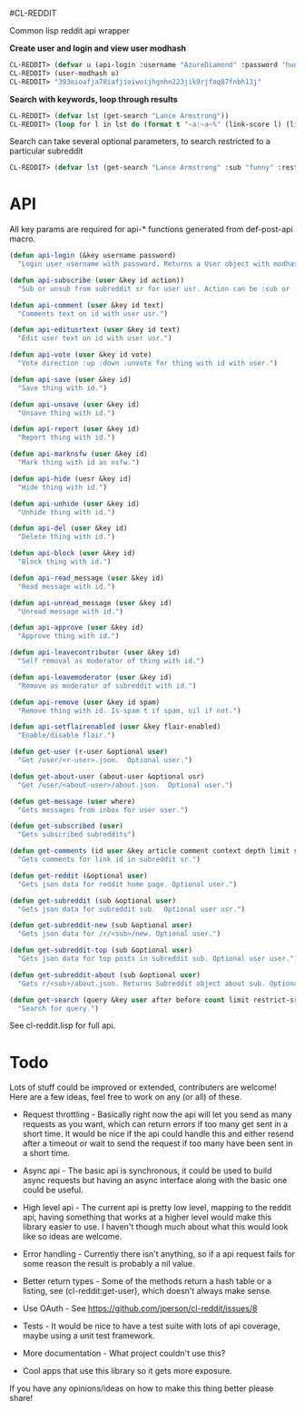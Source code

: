 #CL-REDDIT

Common lisp reddit api wrapper


**Create user and login and view user modhash**

```cl
CL-REDDIT> (defvar u (api-login :username "AzureDiamond" :password "hunter2"))
CL-REDDIT> (user-modhash u)
CL-REDDIT> "393eioafja78iafjioiwoijhgnhn223jik9rjfoq87fnbh13j"
```

**Search with keywords, loop through results**

```cl
CL-REDDIT> (defvar lst (get-search "Lance Armstrong"))
CL-REDDIT> (loop for l in lst do (format t "~a:~a~%" (link-score l) (link-title l)))
```

Search can take several optional parameters, to search restricted to a particular subreddit

```cl
CL-REDDIT> (defvar lst (get-search "Lance Armstrong" :sub "funny" :restrict-sr t))
```

API
===

All key params are required for api-* functions generated from def-post-api macro.
```cl
(defun api-login (&key username password)
  "Login user username with password. Returns a User object with modhash,cookie set.")

(defun api-subscribe (user &key id action))
  "Sub or unsub from subreddit sr for user usr. Action can be :sub or :unsub")

(defun api-comment (user &key id text)
  "Comments text on id with user usr.")

(defun api-editusrtext (user &key id text)
  "Edit user text on id with user usr.")

(defun api-vote (user &key id vote)
  "Vote direction :up :down :unvote for thing with id with user.")

(defun api-save (user &key id)
  "Save thing with id.")

(defun api-unsave (user &key id)
  "Unsave thing with id.")

(defun api-report (user &key id)
  "Report thing with id.")

(defun api-marknsfw (user &key id)
  "Mark thing with id as nsfw.")

(defun api-hide (uesr &key id)
  "Hide thing with id.")

(defun api-unhide (user &key id)
  "Unhide thing with id.")

(defun api-del (user &key id)
  "Delete thing with id.")

(defun api-block (user &key id)
  "Block thing with id.")

(defun api-read_message (user &key id)
  "Read message with id.")

(defun api-unread_message (user &key id)
  "Unread message with id.")

(defun api-approve (user &key id)
  "Approve thing with id.")

(defun api-leavecontributor (user &key id)
  "Self removal as moderator of thing with id.")

(defun api-leavemoderator (user &key id)
  "Remove as moderator of subreddit with id.")

(defun api-remove (user &key id spam)
  "Remove thing with id. Is-spam t if spam, nil if not.")

(defun api-setflairenabled (user &key flair-enabled)
  "Enable/disable flair.")

(defun get-user (r-user &optional user)
  "Get /user/<r-user>.json.  Optional user.")

(defun get-about-user (about-user &optional usr)
  "Get /user/<about-user>/about.json.  Optional user.")

(defun get-message (user where)
  "Gets messages from inbox for user user.")

(defun get-subscribed (user)
  "Gets subscribed subreddits")

(defun get-comments (id user &key article comment context depth limit sort)
  "Gets comments for link id in subreddit sr.")

(defun get-reddit (&optional user)
  "Gets json data for reddit home page. Optional user.")

(defun get-subreddit (sub &optional user)
  "Gets json data for subreddit sub.  Optional user usr.")

(defun get-subreddit-new (sub &optional user)
  "Gets json data for /r/<sub>/new. Optional user.")

(defun get-subreddit-top (sub &optional user)
  "Gets json data for top posts in subreddit sub. Optional user user.")

(defun get-subreddit-about (sub &optional user)
  "Gets r/<sub>/about.json. Returns Subreddit object about sub. Optional user.")

(defun get-search (query &key user after before count limit restrict-sr show sort syntax time target sub)
  "Search for query.")
```

See cl-reddit.lisp for full api.


Todo
===

Lots of stuff could be improved or extended, contributers are welcome!  Here are a few ideas, feel free to work on any (or all)
of these.

* Request throttling - Basically right now the api will let you send as many requests as you want, which can return errors if too many
get sent in a short time.  It would be nice if the api could handle this and either resend after a timeout or wait to send
the request if too many have been sent in a short time.

* Async api - The basic api is synchronous, it could be used to build async requests but having an async interface along with the basic one could be useful.

* High level api - The current api is pretty low level, mapping to the reddit api, having something that works at a higher level would make this library easier to use. I haven't though much about what this would look like so ideas are welcome.

* Error handling - Currently there isn't anything, so if a api request fails for some reason the result is probably a nil value.

* Better return types - Some of the methods return a hash table or a listing, see (cl-reddit:get-user), which doesn't always make sense.

* Use OAuth - See https://github.com/jperson/cl-reddit/issues/8

* Tests - It would be nice to have a test suite with lots of api coverage, maybe using a unit test framework.

* More documentation - What project couldn't use this?

* Cool apps that use this library so it gets more exposure.


If you have any opinions/ideas on how to make this thing better please share!
